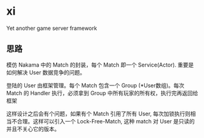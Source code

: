 # xi
Yet another game server framework

## 思路

模仿 Nakama 中的 Match 的封装，每个 Match 即一个 Service(Actor). 重要是如何解决 User 数据竞争的问题。

登陆的 User 由框架管理。每个 Match 包含一个 Group (*User数组)。每次 Match 的 Handler 执行，必须拿到 Group 中所有玩家的所有权，执行完再返回给框架

这样设计之后会有个问题，如果有个 Match 引用了所有 User, 每次加锁执行则相当不合理。这样可以引入一个 Lock-Free-Match, 这种 match 对 User 是只读的并且不关心它的版本。